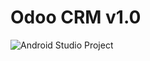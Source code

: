 Odoo CRM v1.0
=================================

<img alt="Android Studio Project" src="https://dharmangsoni.odoo.com/website/image/ir.attachment/71/datas"/>

